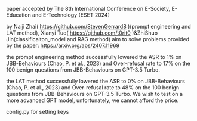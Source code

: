 paper accepted by The 8th International Conference on E-Society, E-Education and E-Technology (ESET 2024)

by Naiji Zhai( https://github.com/StevenGerrard8 )(prompt engineering and LAT method), Xianyi Tuo( https://github.com/t0rit0 )&ZhiShuo Jin(classificaiton_model and RAG method)
aim to solve problems provided by the paper: https://arxiv.org/abs/2407.11969

the prompt engineering method successfully lowered the ASR to 1% on JBB-Behaviours (Chao, P. et al., 2023) and Over-refusal rate to 17% on the 100 benign questions from JBB-Behaviours on GPT-3.5 Turbo.

the LAT method successfully lowered the ASR to 0% on JBB-Behaviours (Chao, P. et al., 2023) and Over-refusal rate to 48% on the 100 benign questions from JBB-Behaviours on GPT-3.5 Turbo.
We wish to test on a more advanced GPT model, unfortunately, we cannot afford the price.

config.py for setting keys
